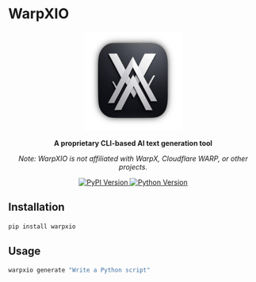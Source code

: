 # WarpXIO

<p align="center">
  <img src="readmefiles/images/warpxio.png" alt="WarpXIO Logo" width="200"/>
</p>

<p align="center">
  <strong>A proprietary CLI-based AI text generation tool</strong>
</p>

<p align="center">
  <em>Note: WarpXIO is not affiliated with WarpX, Cloudflare WARP, or other projects.</em>
</p>

<p align="center">
  <a href="https://pypi.org/project/warpxio/0.1.0/">
    <img src="https://badge.fury.io/py/warpxio.svg" alt="PyPI Version"/>
  </a>
  <a href="https://pypi.org/project/warpxio/0.1.0/">
    <img src="https://img.shields.io/badge/python-3.8+-blue.svg" alt="Python Version"/>
  </a>
</p>

## Installation

```bash
pip install warpxio
```

## Usage

```bash
warpxio generate "Write a Python script"
```
